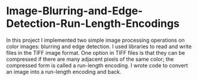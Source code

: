 Image-Blurring-and-Edge-Detection-Run-Length-Encodings
======================================================

In this project I implemented two simple image processing operations on color images:  blurring and edge detection. 
I used libraries to read and write files in the TIFF image format.  One option in TIFF files is that they can be
compressed if there are many adjacent pixels of the same color; the compressed form is called a run-length encoding. 
I wrote code to convert an image into a run-length encoding and back.
